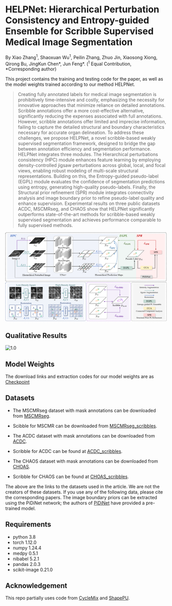 # HELPNet: Hierarchical Perturbation Consistency and Entropy-guided Ensemble for Scribble Supervised Medical Image Segmentation
By Xiao Zhang<sup>1</sup>, Shaoxuan Wu<sup>1</sup>, Peilin Zhang, Zhuo Jin, Xiaosong Xiong, Qirong Bu, JingKun Chen*, Jun Feng*. 
(<sup>1</sup> Equal Contribution, *Corresponding author)

This project contains the training and testing code for the paper, as well as the model weights trained according to our method HELPNet.

> Creating fully annotated labels for medical image segmentation is prohibitively time-intensive and costly, emphasizing the necessity for innovative approaches that minimize reliance on detailed annotations. Scribble annotations offer a more cost-effective alternative, significantly reducing the expenses associated with full annotations. However, scribble annotations offer limited and imprecise information, failing to capture the detailed structural and boundary characteristics necessary for accurate organ delineation.
To address these challenges, we propose HELPNet, a novel scribble-based weakly supervised segmentation framework, designed to bridge the gap between annotation efficiency and segmentation performance. HELPNet integrates three modules. The Hierarchical perturbations consistency (HPC) module enhances feature learning by employing density-controlled jigsaw perturbations across global, local, and focal views, enabling robust modeling of multi-scale structural representations. Building on this, the Entropy-guided pseudo-label (EGPL) module evaluates the confidence of segmentation predictions using entropy, generating high-quality pseudo-labels. 
Finally, the Structural prior refinement (SPR) module integrates connectivity analysis and image boundary prior to refine pseudo-label quality and enhance supervision.
Experimental results on three public datasets ACDC, MSCMRseg, and CHAOS show that HELPNet significantly outperforms state-of-the-art methods for scribble-based weakly supervised segmentation and achieves performance comparable to fully supervised methods.

![](./Fig/Method.png)


## Qualitative Results
![1.0](./Fig/Result1.png)

## Model Weights
The download links and extraction codes for our model weights are as [Checkpoint](https://pan.baidu.com/s/1v8-eGwVZMbvfUczbQEwwaA?pwd=7777)

## Datasets
*  The MSCMRseg dataset with mask annotations can be downloaded from [MSCMRseg](https://zmiclab.github.io/zxh/0/mscmrseg19/data.html).

* Scibble for MSCMR can be downloaded from [MSCMRseg_scribbles](https://github.com/BWGZK/CycleMix/tree/main/MSCMR_scribbles).

*  The ACDC dataset with mask annotations can be downloaded from [ACDC](https://www.creatis.insa-lyon.fr/Challenge/acdc/).

*  Scribble for ACDC can be found at [ACDC_scribbles](https://vios-s.github.io/multiscale-adversarial-attention-gates/data).

*  The CHAOS dataset with mask annotations can be downloaded from [CHOAS](https://chaos.grand-challenge.org/).

*  Scribble for CHAOS can be found at [CHOAS_scribbles](https://github.com/zefanyang/pacingpseudo).

The above are the links to the datasets used in the article. We are not the creators of these datasets. If you use any of the following data, please cite the corresponding papers. The image boundary priors can be extracted using the PiDiNet network; the authors of [PiDiNet](https://openaccess.thecvf.com/content/ICCV2021/papers/Su_Pixel_Difference_Networks_for_Efficient_Edge_Detection_ICCV_2021_paper.pdf) have provided a pre-trained model.

## Requirements
* python 3.8 <br>
* torch 1.12.0<br>
* numpy 1.24.4<br>
* medpy 0.5.1<br>
* nibabel 5.2.1<br>
* pandas 2.0.3<br>
* scikit-image 0.21.0<br>


## Acknowledgement
This repo partially uses code from [CycleMix](https://github.com/BWGZK/CycleMIx) and [ShapePU](https://github.com/BWGZK/ShapePU).

